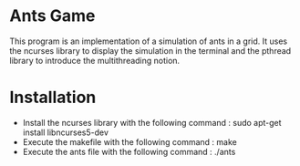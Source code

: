 # Ants Game

This program is an implementation of a simulation of ants in a grid. 
It uses the ncurses library to display the simulation in the terminal and the pthread library to introduce the multithreading notion.

# Installation
- Install the ncurses library with the following command :
  sudo apt-get install libncurses5-dev
- Execute the makefile with the following command : 
  make
- Execute the ants file with the following command :
  ./ants
